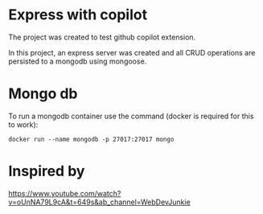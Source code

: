 # Express with copilot

The project was created to test github copilot extension.

In this project, an express server was created and all CRUD operations are persisted to a mongodb using mongoose.

# Mongo db

To run a mongodb container use the command (docker is required for this to work):

```
docker run --name mongodb -p 27017:27017 mongo
```

# Inspired by

https://www.youtube.com/watch?v=oUnNA79L9cA&t=649s&ab_channel=WebDevJunkie